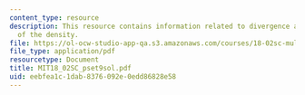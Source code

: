 ```yaml
---
content_type: resource
description: This resource contains information related to divergence and gradients
  of the density.
file: https://ol-ocw-studio-app-qa.s3.amazonaws.com/courses/18-02sc-multivariable-calculus-fall-2010/eebfea1c1dab8376092e0edd86828e58_MIT18_02SC_pset9sol.pdf
file_type: application/pdf
resourcetype: Document
title: MIT18_02SC_pset9sol.pdf
uid: eebfea1c-1dab-8376-092e-0edd86828e58
---
```

